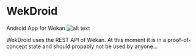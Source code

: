 # WekDroid
Android App for Wekan
![alt text](https://travis-ci.org/mariovor/WekDroid.svg?branch=master "Master branch build")

WekDroid uses the REST API of Wekan.
At this moment it is in a proof-of-concept state and should propably not be used by anyone...

